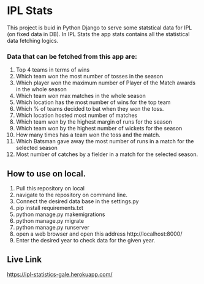 # IPL Stats

This project is buid in Python Django to serve some statstical data for IPL (on fixed data in DB).
In IPL Stats the app stats contains all the statistical data fetching logics.

### Data that can be fetched from this app are:
1. Top 4 teams in terms of wins
2. Which team won the most number of tosses in the season
3. Which player won the maximum number of Player of the Match awards in the whole season
4. Which team won max matches in the whole season
5. Which location has the most number of wins for the top team
6. Which % of teams decided to bat when they won the toss.
7. Which location hosted most number of matches 
8. Which team won by the highest margin of runs for the season
9. Which team won by the highest number of wickets for the season
10. How many times has a team won the toss and the match.
11. Which Batsman gave away the most number of runs in a match for the selected season
12. Most number of catches by a fielder in a match for the selected season.

## How to use on local.
1. Pull this repository on local
2. navigate to the repository on command line.
3. Connect the desired data base in the settings.py
4. pip install requirements.txt
5. python manage.py makemigrations
6. python manage.py migrate
7. python manage.py runserver
8. open a web browser and open this address http://localhost:8000/
9. Enter the desired year to check data for the given year.

## Live Link
https://ipl-statistics-gale.herokuapp.com/
